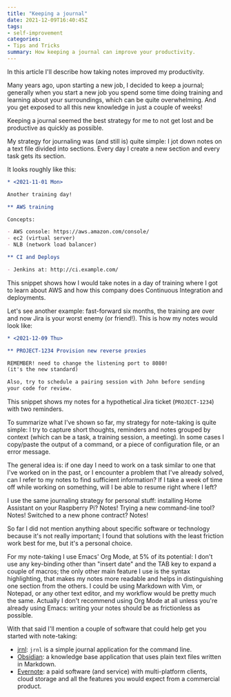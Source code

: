 ```yaml
---
title: "Keeping a journal"
date: 2021-12-09T16:40:45Z
tags:
- self-improvement
categories:
- Tips and Tricks
summary: How keeping a journal can improve your productivity.
---
```


In this article I'll describe how taking notes improved my productivity.

Many years ago, upon starting a new job, I decided to keep a journal; generally when you start a new
job you spend some time doing training and learning about your surroundings, which can be quite
overwhelming. And you get exposed to all this new knowledge in just a couple of weeks!

Keeping a journal seemed the best strategy for me to not get lost and be productive as quickly as
possible.

My strategy for journaling was (and still is) quite simple: I jot down notes on a text file divided
into sections. Every day I create a new section and every task gets its section.

It looks roughly like this:

```org
* <2021-11-01 Mon>

Another training day!

** AWS training

Concepts:

- AWS console: https://aws.amazon.com/console/
- ec2 (virtual server)
- NLB (network load balancer)

** CI and Deploys

- Jenkins at: http://ci.example.com/
```

This snippet shows how I would take notes in a day of training where I got to learn about AWS and
how this company does Continuous Integration and deployments.

Let's see another example: fast-forward six months, the training are over and now Jira is your worst
enemy (or friend!). This is how my notes would look like:

```org
* <2021-12-09 Thu>

** PROJECT-1234 Provision new reverse proxies

REMEMBER! need to change the listening port to 8080!
(it's the new standard)

Also, try to schedule a pairing session with John before sending
your code for review.
```

This snippet shows my notes for a hypothetical Jira ticket (`PROJECT-1234`) with two reminders.

To summarize what I've shown so far, my strategy for note-taking is quite simple: I try to capture
short thoughts, reminders and notes grouped by context (which can be a task, a training session, a
meeting). In some cases I copy/paste the output of a command, or a piece of configuration file, or
an error message.

The general idea is: if one day I need to work on a task similar to one that I've worked on in the
past, or I encounter a problem that I've already solved, can I refer to my notes to find sufficient
information? If I take a week of time off while working on something, will I be able to resume right
where I left?

I use the same journaling strategy for personal stuff: installing Home Assistant on your Raspberry
Pi? Notes! Trying a new command-line tool? Notes! Switched to a new phone contract? Notes!

So far I did not mention anything about specific software or technology because it's not really
important; I found that solutions with the least friction work best for me, but it's a personal
choice.

For my note-taking I use Emacs' Org Mode, at 5% of its potential: I don't use any key-binding other
than "insert date" and the TAB key to expand a couple of macros; the only other main feature I use
is the syntax highlighting, that makes my notes more readable and helps in distinguishing one
section from the others. I could be using Markdown with Vim, or Notepad, or any other text editor,
and my workflow would be pretty much the same. Actually I don't recommend using Org Mode at all
unless you're already using Emacs: writing your notes should be as frictionless as possible.

With that said I'll mention a couple of software that could help get you started with note-taking:

- [jrnl](https://jrnl.sh/en/stable/overview/): `jrnl` is a simple journal application for the
  command line.
- [Obsidian](https://obsidian.md/): a knowledge base application that uses plain text files written
  in Markdown.
- [Evernote](https://evernote.com/): a paid software (and service) with multi-platform clients,
  cloud storage and all the features you would expect from a commercial product.
